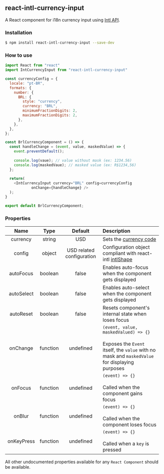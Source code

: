 ## react-intl-currency-input

A React component for i18n currency input using [Intl API](https://developer.mozilla.org/pt-BR/docs/Web/JavaScript/Reference/Global_Objects/Intl).

### Installation

```sh
$ npm install react-intl-currency-input --save-dev
```

### How to use

```js
import React from "react"
import IntCurrencyInput from "react-intl-currency-input"

const currencyConfig = {
  locale: "pt-BR",
  formats: {
    number: {
      BRL: {
        style: "currency",
        currency: "BRL",
        minimumFractionDigits: 2,
        maximumFractionDigits: 2,
      },
    },
  },
};

const BrlCurrencyComponent = () => {
  const handleChange = (event, value, maskedValue) => {
    event.preventDefault();
    
    console.log(vaue); // value without mask (ex: 1234.56)
    console.log(maskedVaue); // masked value (ex: R$1234,56)
  };
  
  return(
    <IntCurrencyInput currency="BRL" config=currencyConfig
            onChange={handleChange} />
  );
}

export default BrlCurrencyComponent;

```

### Properties

|Name|Type|Default|Description|
|:-:|:-:|:-:|:-|
|currency|string|USD|Sets the [currency code](http://www.xe.com/iso4217.php)|
|config|object|USD related configuration|Configuration object compliant with react-intl [intlShape](https://github.com/yahoo/react-intl/wiki/API#intlshape)|
|autoFocus|boolean|false|Enables auto-focus when the component gets displayed|
|autoSelect|boolean|false|Enables auto-select when the component gets displayed|
|autoReset|boolean|false|Resets component's internal state when loses focus|
|onChange|function|undefined|`(event, value, maskedValued) => {}`<br><br>Exposes the `Event` itself, the `value` with no mask and `maskedValue` for displaying purposes|
|onFocus|function|undefined|`(event) => {}`<br><br>Called when the component gains focus|
|onBlur|function|undefined|`(event) => {}`<br><br>Called when the component loses focus|
|onKeyPress|function|undefined|`(event) => {}`<br><br>Called when a `key` is pressed|

All other undocumented properties available for any `React Component` should be available.
